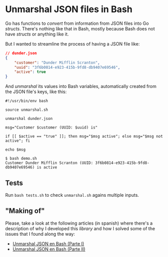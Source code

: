 # Unmarshal JSON files in Bash

Go has functions to *convert* from information from JSON files into Go *structs*.
There's nothing like that in Bash, mostly because Bash does not have *structs* or anything like it.

But I wanted to streamline the process of having a JSON file like:

```json
// dunder.json
{
    "customer": "Dunder Mifflin Scranton",
    "uuid": "3f6b0814-e923-415b-9fd8-db9407e69546",
    "active": true
}
```

And *unmarshal* its values into Bash variables, automatically created from the JSON file's keys, like this:

```console
#!/usr/bin/env bash

source unmarshal.sh

unmarshal dunder.json

msg="Customer $customer (UUID: $uuid) is"

if [[ $active == "true" ]]; then msg="$msg active"; else msg="$msg not active"; fi

echo $msg
```

```console
$ bash demo.sh 
Customer Dunder Mifflin Scranton (UUID: 3f6b0814-e923-415b-9fd8-db9407e69546) is active
```

## Tests

Run `bash tests.sh` to check `unmarshal.sh` agains multiple inputs.

## "Making of"

Please, take a look at the following articles (in spanish) where there's a description of why I developed this *library* and how I solved some of the issues that I found along the way:

- [Unmarshal JSON en Bash (Parte I)](https://onthedock.github.io/post/241005-unmarshal-json-en-bash-i/)
- [Unmarshal JSON en Bash (Parte II)](https://onthedock.github.io/post/241006-unmarshal-json-en-bash-ii/)
